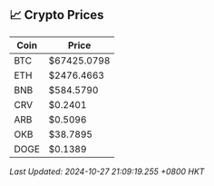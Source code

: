 ## 📈 Crypto Prices

| Coin | Price |
| ---- | ----- |
| BTC | $67425.0798 |
| ETH | $2476.4663 |
| BNB | $584.5790 |
| CRV | $0.2401 |
| ARB | $0.5096 |
| OKB | $38.7895 |
| DOGE | $0.1389 |

_Last Updated: 2024-10-27 21:09:19.255 +0800 HKT_